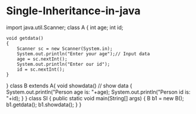 # Single-Inheritance-in-java
import java.util.Scanner;
class A 
{
    int age;
    int id;

    void getdata()
    {
        Scanner sc = new Scanner(System.in);
        System.out.println("Enter your age");// Input data
        age = sc.nextInt();
        System.out.println("Enter our id");
        id = sc.nextInt();
    }
}
class B extends A{
    void showdata() // show data
    {
        System.out.println("Person age is: "+age);
        System.out.println("Person id is: "+id);
    }
}
class SI 
{
    public static void main(String[] args)
    {
        B b1 = new B();
        b1.getdata();
        b1.showdata();
    }
}
